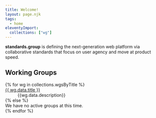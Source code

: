 ```yaml
---
title: Welcome!
layout: page.njk
tags:
  - home
eleventyImport:
  collections: ["wg"]
---
```


**standards.group** is defining the next-generation web platform via collaborative standards that focus
on user agency and move at product speed.

## Working Groups

<dl>
{% for wg in collections.wgsByTitle %}
  <dt><a href="{{wg.page.url | url}}">{{ wg.data.title }}</a></dt>
  <dd>
    {{wg.data.description}}
  </dd>
{% else %}
  <dt>We have no active groups at this time.</dt>
{% endfor %}
</dl>
